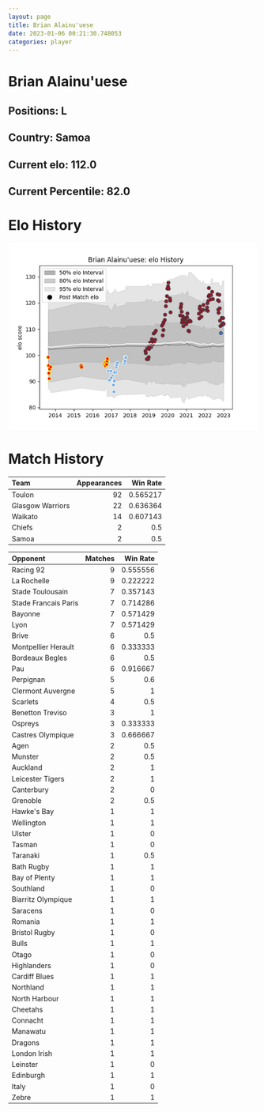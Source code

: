 ```yaml
---  
layout: page  
title: Brian Alainu'uese  
date: 2023-01-06 00:21:30.748053  
categories: player  
---
```

# Brian Alainu'uese

## Positions: L

## Country: Samoa

## Current elo: 112.0

## Current Percentile: 82.0

# Elo History


![elo history](history_BrianAlainu'uese.png)
# Match History


| Team             |   Appearances |   Win Rate |
|:-----------------|--------------:|-----------:|
| Toulon           |            92 |   0.565217 |
| Glasgow Warriors |            22 |   0.636364 |
| Waikato          |            14 |   0.607143 |
| Chiefs           |             2 |   0.5      |
| Samoa            |             2 |   0.5      |

| Opponent             |   Matches |   Win Rate |
|:---------------------|----------:|-----------:|
| Racing 92            |         9 |   0.555556 |
| La Rochelle          |         9 |   0.222222 |
| Stade Toulousain     |         7 |   0.357143 |
| Stade Francais Paris |         7 |   0.714286 |
| Bayonne              |         7 |   0.571429 |
| Lyon                 |         7 |   0.571429 |
| Brive                |         6 |   0.5      |
| Montpellier Herault  |         6 |   0.333333 |
| Bordeaux Begles      |         6 |   0.5      |
| Pau                  |         6 |   0.916667 |
| Perpignan            |         5 |   0.6      |
| Clermont Auvergne    |         5 |   1        |
| Scarlets             |         4 |   0.5      |
| Benetton Treviso     |         3 |   1        |
| Ospreys              |         3 |   0.333333 |
| Castres Olympique    |         3 |   0.666667 |
| Agen                 |         2 |   0.5      |
| Munster              |         2 |   0.5      |
| Auckland             |         2 |   1        |
| Leicester Tigers     |         2 |   1        |
| Canterbury           |         2 |   0        |
| Grenoble             |         2 |   0.5      |
| Hawke's Bay          |         1 |   1        |
| Wellington           |         1 |   1        |
| Ulster               |         1 |   0        |
| Tasman               |         1 |   0        |
| Taranaki             |         1 |   0.5      |
| Bath Rugby           |         1 |   1        |
| Bay of Plenty        |         1 |   1        |
| Southland            |         1 |   0        |
| Biarritz Olympique   |         1 |   1        |
| Saracens             |         1 |   0        |
| Romania              |         1 |   1        |
| Bristol Rugby        |         1 |   0        |
| Bulls                |         1 |   1        |
| Otago                |         1 |   0        |
| Highlanders          |         1 |   0        |
| Cardiff Blues        |         1 |   1        |
| Northland            |         1 |   1        |
| North Harbour        |         1 |   1        |
| Cheetahs             |         1 |   1        |
| Connacht             |         1 |   1        |
| Manawatu             |         1 |   1        |
| Dragons              |         1 |   1        |
| London Irish         |         1 |   1        |
| Leinster             |         1 |   0        |
| Edinburgh            |         1 |   1        |
| Italy                |         1 |   0        |
| Zebre                |         1 |   1        |
